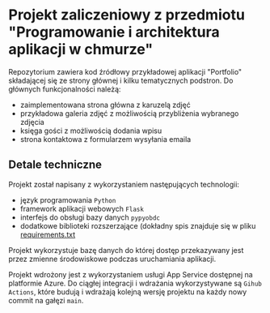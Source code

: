 # Projekt zaliczeniowy z przedmiotu "Programowanie i architektura aplikacji w chmurze"
Repozytorium zawiera kod źródłowy przykładowej aplikacji "Portfolio" składającej się ze strony głównej i kilku tematycznych podstron.
Do głównych funkcjonalności należą:
* zaimplementowana strona główna z karuzelą zdjęć
* przykładowa galeria zdjęć z możliwością przybliżenia wybranego zdjęcia
* księga gości z możliwością dodania wpisu
* strona kontaktowa z formularzem wysyłania emaila

## Detale techniczne
Projekt został napisany z wykorzystaniem następujących technologii:
* język programowania `Python`
* framework aplikacji webowych `Flask`
* interfejs do obsługi bazy danych `pypyobdc`
* dodatkowe biblioteki rozszerzające (dokładny spis znajduje się w pliku [requirements.txt](requirements.txt)

Projekt wykorzystuje bazę danych do której dostęp przekazywany jest przez zmienne środowiskowe podczas uruchamiania aplikacji.

Projekt wdrożony jest z wykorzystaniem usługi App Service dostępnej na platformie Azure.
Do ciągłej integracji i wdrażania wykorzystywane są `Gihub Actions`, które budują i wdrażają kolejną wersję projektu na każdy nowy commit na gałęzi `main`.
